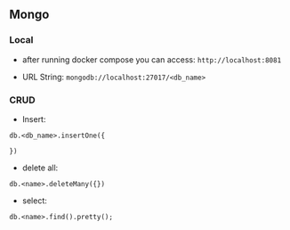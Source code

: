 ## Mongo

### Local
- after running docker compose you can access:
`http://localhost:8081`

- URL String:
`mongodb://localhost:27017/<db_name>`

### CRUD
- Insert:
```
db.<db_name>.insertOne({

})
```

- delete all:
```
db.<name>.deleteMany({})
```

- select:
```
db.<name>.find().pretty();
```